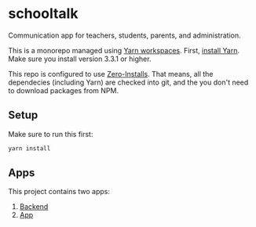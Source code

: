 # schooltalk

Communication app for teachers, students, parents, and administration.

This is a monorepo managed using [Yarn workspaces](https://yarnpkg.com/features/workspaces/). First, [install Yarn](https://yarnpkg.com/getting-started/install). Make sure you install version 3.3.1 or higher.

This repo is configured to use [Zero-Installs](https://yarnpkg.com/features/zero-installs). That means, all the dependecies (including Yarn) are checked into git, and the you don't need to download
packages from NPM.

## Setup

Make sure to run this first:

```bash
yarn install
```

## Apps

This project contains two apps:

1. [Backend](apps/backend/README.md)
2. [App](apps/app/README.md)
